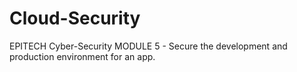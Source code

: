 # Cloud-Security
EPITECH Cyber-Security MODULE 5 - Secure the development and production environment for an app.
